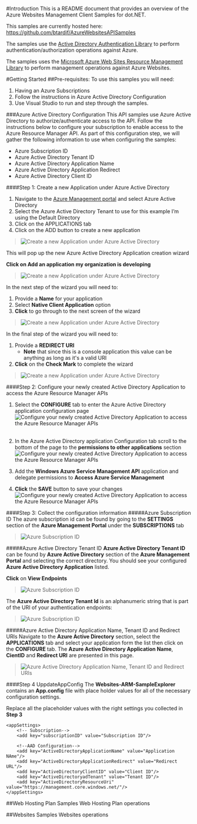 #Introduction
This is a README document that provides an overview of the Azure Websites Management Client Samples for dot.NET.

This samples are currently hosted here: https://github.com/btardif/AzureWebsitesAPISamples

The samples use the [Active Directory Authentication Library](http://www.nuget.org/packages/Microsoft.IdentityModel.Clients.ActiveDirectory/2.8.10804.1442-rc) to perform authentication/authorization operations against Azure.

The samples uses the [Microsoft Azure Web Sites Resource Management Library](http://www.nuget.org/packages/Microsoft.Azure.Management.WebSites/0.10.0-prerelease) to perform management operations against Azure Websites.


#Getting Started
##Pre-requisites:
To use this samples you will need:

1. Having an Azure Subscriptions
2. Follow the instructions in Azure Active Directory Configuration
3. Use Visual Studio to run and step through the samples.


###Azure Active Directory Configuration
This API samples use Azure Active Directory to authorize/authenticate access to the API.
Follow the instructions below to configure your subscription to enable access to the Azure Resource Manager API.
As part of this configuration step, we will gather the following information to use when configuring the samples:

- Azure Subscription ID
-  Azure Active Directory Tenant ID
-  Azure Active Directory Application Name
-  Azure Active Directory Application Redirect
-  Azure Active Directory Client ID

####Step 1: Create a new Application under Azure Active Directory
1.	Navigate to the [Azure Management portal](http://www.manage.azure.com) and select Azure Active Directory
2.	Select the Azure Active Directory Tenant to use for this example I’m using the Default Directory
3.	Click on the APPLICATIONS tab
4.	Click on the ADD button to create a new application

>![Create a new Application under Azure Active Directory](./_documentation/images/capture_01.png)

This will pop up the new Azure Active Directory Application creation wizard

**Click on Add an application my organization is developing**

>![Create a new Application under Azure Active Directory](./_documentation/images/capture_02.png)

In the next step of the wizard you will need to:

1.	Provide a **Name** for your application
2.	Select **Native Client Application** option
3.	**Click** to go through to the next screen of the wizard


>![Create a new Application under Azure Active Directory](./_documentation/images/capture_03.png)

In the final step of the wizard you will need to:

1.	Provide a **REDIRECT URI**
	-	**Note** that since this is a console application this value can be anything as long as it's a valid URI
2.	**Click** on the **Check Mark** to complete the wizard


>![Create a new Application under Azure Active Directory](./_documentation/images/capture_04.png)

####Step 2: Configure your newly created Active Directory Application to access the Azure Resource Manager APIs
1.	Select the **CONFIGURE** tab to enter the Azure Active Directory application configuration page
![Configure your newly created Active Directory Application to access the Azure Resource Manager APIs](./_documentation/images/capture_05.png)<br /><br />

2.	In the Azure Active Directory application Configuration tab scroll to the bottom of the page to the **permissions to other applications** section
![Configure your newly created Active Directory Application to access the Azure Resource Manager APIs](./_documentation/images/capture_06.png)<br />

3.	Add the **Windows Azure Service Management API** application and delegate permissions to **Access Azure Service Management**<br />
4.	**Click** the **SAVE** button to save your changes
![Configure your newly created Active Directory Application to access the Azure Resource Manager APIs](./_documentation/images/capture_07.png)<br />


####Step 3: Collect the configuration information
#####Azure Subscription ID
The azure subscription id can be found by going to the **SETTINGS** section of the **Azure Management Portal** under the **SUBSCRIPTIONS** tab
>![Azure Subscription ID](./_documentation/images/capture_11.png)

#####Azure Active Directory Tenant ID
**Azure Active Directory Tenant ID** can be found by **Azure Active Directory** section of the **Azure Management Portal** and selecting the correct directory. You should see your configured **Azure Active Directory Application** listed.

**Click** on **View Endpoints**
>![Azure Subscription ID](./_documentation/images/capture_10.png)

The **Azure Active Directory Tenant Id** is an alphanumeric string that is part of the URI of your authentication endpoints:
>![Azure Subscription ID](./_documentation/images/capture_09.png)

#####Azure Active Directory Application Name, Tenant ID and Redirect URIs
Navigate to the **Azure Active Directory** section, select the **APPLICATIONS** tab and select your application form the list then click on the **CONFIGURE** tab.
The **Azure Active Directory Application Name**, **CientID** and **Redirect URI** are presented in this page.
>![Azure Active Directory Application Name, Tenant ID and Redirect URIs](./_documentation/images/capture_08.png)

####Step 4 UppdateAppConfig
The **Websites-ARM-SampleExplorer** contains an **App.config** file with place holder values for all of the necessary configuration settings.

Replace all the placeholder values with the right settings you collected in **Step 3**

```
<appSettings>
    <!-- Subscription-->
    <add key="subscriptionID" value="Subscription ID"/>

    <!--AAD Configuration-->
    <add key="ActiveDirectoryApplicationName" value="Application NAme"/>
    <add key="ActiveDirectoryApplicationRedirect" value="Redirect URL"/>
    <add key="ActiveDirectoryClientID" value="Client ID"/>
    <add key="ActiveDirectoryadTenant" value="Tenant ID"/>
    <add key="ActiveDirectoryResourceUri" value="https://management.core.windows.net/"/>
</appSettings>
```

##Web Hosting Plan Samples
Web Hosting Plan operations

##Websites Samples
Websites operations
